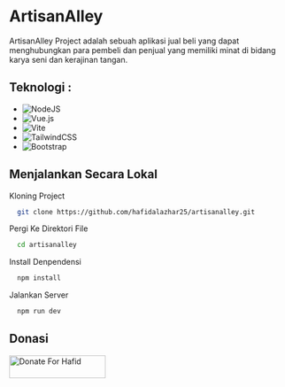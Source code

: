 # ArtisanAlley

ArtisanAlley Project adalah sebuah aplikasi jual beli yang dapat menghubungkan para pembeli dan penjual yang memiliki minat di bidang karya seni dan kerajinan tangan.

## Teknologi :

- ![NodeJS](https://img.shields.io/badge/node.js-6DA55F?style=for-the-badge&logo=node.js&logoColor=white)
- ![Vue.js](https://img.shields.io/badge/vuejs-%2335495e.svg?style=for-the-badge&logo=vuedotjs&logoColor=%234FC08D)
- ![Vite](https://img.shields.io/badge/vite-%23646CFF.svg?style=for-the-badge&logo=vite&logoColor=white)
- ![TailwindCSS](https://img.shields.io/badge/tailwindcss-%2338B2AC.svg?style=for-the-badge&logo=tailwind-css&logoColor=white)
- ![Bootstrap](https://img.shields.io/badge/bootstrap-%238511FA.svg?style=for-the-badge&logo=bootstrap&logoColor=white)

## Menjalankan Secara Lokal

Kloning Project

```bash
  git clone https://github.com/hafidalazhar25/artisanalley.git
```

Pergi Ke Direktori File

```bash
  cd artisanalley
```

Install Denpendensi

```bash
  npm install
```

Jalankan Server

```bash
  npm run dev
```

## Donasi

<a href="https://saweria.co/hafidalazhar" target="_blank"><img src="https://user-images.githubusercontent.com/26188697/180601310-e82c63e4-412b-4c36-b7b5-7ba713c80380.png" alt="Donate For Hafid" height="41" width="174"></a>
